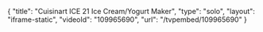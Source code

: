 {
    "title": "Cuisinart ICE 21 Ice Cream\/Yogurt Maker",
    "type": "solo",
    "layout": "iframe-static",
    "videoId": "109965690",
    "url": "\/tvpembed\/109965690"
}